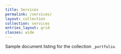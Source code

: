 ```yaml
---
title: Services
permalink: /services/
layout: collection
collection: services
entries_layout: grid
classes: wide
---
```

Sample document listing for the collection `_portfolio`.
